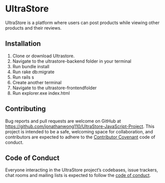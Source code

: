 # UltraStore

UltraStore is a platform where users can post products while viewing other products and their reviews.

## Installation

1.	Clone or download Ultrastore.
2.	Navigate to the ultrastore-backend folder in your terminal
3.	Run bundle install
4.	Run rake db:migrate
5.	Run rails s
6.	Create another terminal
7.	Navigate to the ultrastore-frontendfolder
8.	Run explorer.exe index.html


## Contributing

Bug reports and pull requests are welcome on GitHub at https://github.com/jonathanwong110/UltraStore-JavaScript-Project. This project is intended to be a safe, welcoming space for collaboration, and contributors are expected to adhere to the [Contributor Covenant](http://contributor-covenant.org) code of conduct.

## Code of Conduct
	
Everyone interacting in the UltraStore project’s codebases, issue trackers, chat rooms and mailing lists is expected to follow the [code of conduct](https://github.com/jonathanwong110/UltraStore-JavaScript-Project/).